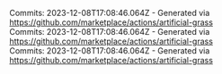 Commits: 2023-12-08T17:08:46.064Z - Generated via https://github.com/marketplace/actions/artificial-grass
<br>
Commits: 2023-12-08T17:08:46.064Z - Generated via https://github.com/marketplace/actions/artificial-grass
<br>
Commits: 2023-12-08T17:08:46.064Z - Generated via https://github.com/marketplace/actions/artificial-grass
<br>
